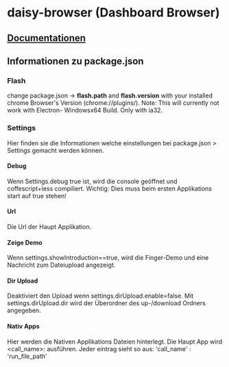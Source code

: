 # daisy-browser (Dashboard Browser)

## [Documentationen](http://rawgit.com/mulian/daisy-browser/master/docs/app-list.html)

## Informationen zu package.json

### Flash
change package.json -> **flash.path** and **flash.version** with your installed chrome Browser's Version (chrome://plugins/).
Note: This will currently not work with Electron- Windowsx64 Build. Only with ia32.

### Settings
Hier finden sie die Informationen welche einstellungen bei package.json > Settings gemacht werden können.
#### Debug
Wenn Settings.debug true ist, wird die console geöffnet und coffescript+less compiliert.
Wichtig: Dies muss beim ersten Applikations start auf true stehen!
#### Url
Die Url der Haupt Applikation.
#### Zeige Demo
Wenn settings.showIntroduction==true, wird die Finger-Demo und eine Nachricht zum Dateiupload angezeigt.
#### Dir Upload
Deaktiviert den Upload wenn settings.dirUpload.enable=false.
Mit settings.dirUpload.dir wird der Überordner des up-/download Ordners angegeben.
#### Nativ Apps
Hier werden die Nativen Applikations Dateien hinterlegt. Die Haupt App wird <call_name>: ausführen.
Jeder eintrag sieht so aus: 'call_name' : 'run_file_path'
